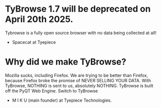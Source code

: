 # TyBrowse 1.7 will be deprecated on April 20th 2025.

Tybrowse is a fully open source browser with no data being collected at all!

- Spacecat at Tyepiece

# Why did we make TyBrowse?
Mozilla sucks, including Firefox. We are trying to be better than Firefox, because Firefox broke the promise of NEVER SELLING YOUR DATA.
With TyBrowse, NOTHING is sent to us, absolutely NOTHING.
TyBrowse is built off the PyQT Web Engine.
Switch to TyBrowse

- M I K U (main founder) at Tyepiece Technologies.
